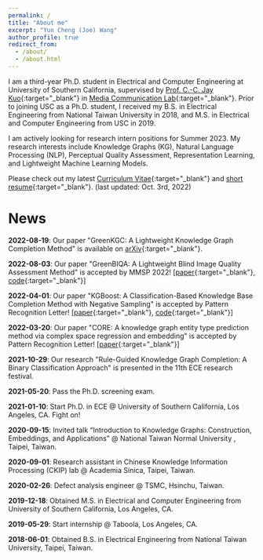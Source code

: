 ```yaml
---
permalink: /
title: "About me"
excerpt: "Yun Cheng (Joe) Wang"
author_profile: true
redirect_from: 
  - /about/
  - /about.html
---
```



I am a third-year Ph.D. student in Electrical and Computer Engineering
at University of Southern California, supervised by 
[Prof. C.-C. Jay Kuo](https://viterbi.usc.edu/directory/faculty/Kuo/Chung-Chieh){:target="_blank"}
in [Media Communication Lab](https://mcl.usc.edu/){:target="_blank"}. 
Prior to joining USC as a Ph.D. student, I received my B.S. in 
Electrical Engineering from National Taiwan University in 2018, 
and M.S. in Electrical and Computer Engineering from USC in 2019.

I am actively looking for research intern positions for Summer 2023.
My research interests include 
Knowledge Graphs (KG), Natural Language Processing (NLP), 
Perceptual Quality Assessment, Representation Learning, and 
Lightweight Machine Learning Models.

Please check out my latest [Curriculum Vitae](../files/latest_cv.pdf){:target="_blank"}
and [short resume](../files/latest_resume.pdf){:target="_blank"}.
(last updated: Oct. 3rd, 2022)

# News
__2022-08-19__: Our paper "GreenKGC: A Lightweight Knowledge 
Graph Completion Method" is available on [arXiv](https://arxiv.org/abs/2208.09137){:target="_blank"}.

__2022-08-03__: Our paper "GreenBIQA: A Lightweight Blind Image
Quality Assessment Method" is accepted by MMSP 2022! [[paper](https://arxiv.org/abs/2206.14400){:target="_blank"},
[code](https://github.com/zhanxuanm/GreenBIQA){:target="_blank"}]

__2022-04-01__: Our paper "KGBoost: A Classification-Based Knowledge Base
Completion Method with Negative Sampling" is accepted by 
Pattern Recognition Letter! [[paper](https://www.sciencedirect.com/science/article/pii/S0167865522000939){:target="_blank"},
[code](https://github.com/yunchengwang/KGBoost-KGC){:target="_blank"}]

__2022-03-20__: Our paper "CORE: A knowledge graph entity type prediction
method via complex space regression and embedding" is accepted by 
Pattern Recognition Letter! [[paper](https://www.sciencedirect.com/science/article/pii/S0167865522000897){:target="_blank"}]

__2021-10-29__: Our research "Rule-Guided Knowledge Graph Completion: A Binary Classification Approach"
is presented in the 11th ECE research festival.

__2021-05-20__: Pass the Ph.D. screening exam.

__2021-01-10__: Start Ph.D. in ECE @ University of Southern California,
Los Angeles, CA. Fight on!

__2020-09-15__: Invited talk “Introduction to Knowledge Graphs: Construction, 
Embeddings, and Applications” @ National Taiwan Normal University
, Taipei, Taiwan.

__2020-09-01__: Research assistant in Chinese Knowledge Information
Processing (CKIP) lab @ Academia Sinica, 
Taipei, Taiwan.

__2020-02-26__: Defect analysis engineer @ TSMC, Hsinchu, Taiwan.

__2019-12-18__: Obtained M.S. in Electrical and Computer Engineering from 
University of Southern California, Los Angeles, CA. 

__2019-05-29__: Start internship @ Taboola, Los Angeles, CA.

__2018-06-01__: Obtained B.S. in Electrical Engineering from National Taiwan University, 
Taipei, Taiwan.
